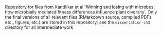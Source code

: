 Repository for files from Kandlikar et al 'Winning and losing with microbes: how microbially mediated fitness differences influence plant diversity'. 
Only the final versions of all relevant files (RMarkdown source, compiled PDFs etc., figures, etc.) are stored in this repository; see the `dissertation-ch3` directory for all intermediate work
